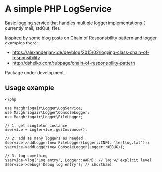 A simple PHP LogService
=======================

Basic logging service that handles multiple logger implementations ( currently mail, stdOut, file).

Inspired by some blog posts on Chain of Responsibility pattern and logger examples there:
- https://alexanderjank.de/devblog/2015/02/logging-class-chain-of-responsibility
- http://dsheiko.com/subpage/chain-of-responsibility-pattern

Package under development.


## Usage example

    <?php

    use Macghriogair\Logger\LogService;
    use Macghriogair\Logger\ConsoleLogger;
    use Macghriogair\Logger\FileLogger;

    // 1. get singleton instance
    $service = LogService::getInstance();

    // 2. add as many loggers as needed
    $service->addLogger(new FileLogger(Logger::INFO, 'testlog.txt'));
    $service->addLogger(new ConsoleLogger(Logger::DEBUG));

    // 3. log something
    $service->log('Log entry', Logger::WARN); // log w/ explicit level
    $service->debug('Debug log entry'); // shorthand